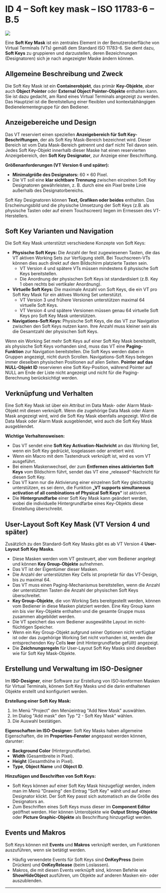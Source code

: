# ID 4 – Soft key mask – ISO 11783-6 – B.5



![](https://user-images.githubusercontent.com/69573151/94337388-52837b00-ffea-11ea-996a-0752344ebacd.png)



Eine **Soft Key Mask** ist ein zentrales Element in der Benutzeroberfläche von Virtual Terminals (VTs) gemäß dem Standard ISO 11783-6. Sie dient dazu, **Soft Keys** zu gruppieren und darzustellen, deren Bezeichnungen (Designatoren) sich je nach angezeigter Maske ändern können.

## Allgemeine Beschreibung und Zweck

Die Soft Key Mask ist ein **Containerobjekt**, das primär **Key-Objekte**, aber auch **Object Pointer** oder **External Object Pointer-Objekte** enthalten kann. Sie ist dazu gedacht, am Rand eines Virtual Terminals angezeigt zu werden. Das Hauptziel ist die Bereitstellung einer flexiblen und kontextabhängigen Bedienelementegruppe für den Bediener.

## Anzeigebereiche und Design

Das VT reserviert einen speziellen **Anzeigebereich für Soft Key-Beschriftungen**, der als Soft Key Mask-Bereich bezeichnet wird. Dieser Bereich ist vom Data Mask-Bereich getrennt und darf nicht Teil davon sein. Jedes Soft Key-Objekt innerhalb dieser Maske hat einen reservierten Anzeigebereich, den **Soft Key Designator**, zur Anzeige einer Beschriftung.

**Größenanforderungen (VT Version 6 und später):**
*   **Minimalgröße des Designators:** 60 × 60 Pixel.
*   Die VT soll eine **klar sichtbare Trennung** zwischen einzelnen Soft Key Designatoren gewährleisten, z. B. durch eine ein Pixel breite Linie außerhalb des Designatorbereichs.

Soft Key Designatoren können **Text, Grafiken oder beides** enthalten. Das Erscheinungsbild und die physische Umsetzung der Soft Keys (z.B. als physische Tasten oder auf einem Touchscreen) liegen im Ermessen des VT-Herstellers.

## Soft Key Varianten und Navigation

Die Soft Key Mask unterstützt verschiedene Konzepte von Soft Keys:
*   **Physische Soft Keys:** Die Anzahl der fest zugewiesenen Tasten, die das VT aktiven Working Sets zur Verfügung stellt. Bei Touchscreen-VTs können dies auch direkt auf dem Bildschirm platzierte Tasten sein.
    *   VT Version 4 und spätere VTs müssen mindestens 6 physische Soft Keys bereitstellen.
    *   Die Anordnung der physischen Soft Keys ist standardisiert (z.B. Key 1 oben rechts bei vertikaler Anordnung).
*   **Virtuelle Soft Keys:** Die maximale Anzahl von Soft Keys, die ein VT pro Soft Key Mask für ein aktives Working Set unterstützt.
    *   VT Version 3 und frühere Versionen unterstützen maximal 64 virtuelle Soft Keys.
    *   VT Version 4 und spätere Versionen müssen genau 64 virtuelle Soft Keys pro Soft Key Mask unterstützen.
*   **Navigations-Soft Keys:** Physische Soft Keys, die das VT zur Navigation zwischen den Soft Keys nutzen kann. Ihre Anzahl muss kleiner sein als die Gesamtzahl der physischen Soft Keys.

Wenn ein Working Set mehr Soft Keys auf einer Soft Key Mask bereitstellt, als physische Soft Keys vorhanden sind, muss das VT eine **Paging-Funktion** zur Navigation bereitstellen. Die Soft Keys werden dabei in Gruppen angezeigt, nicht durch Scrollen. Navigations-Soft Keys belegen immer dieselben physischen Positionen auf allen Seiten. **Pointer auf das NULL-Objekt ID** reservieren eine Soft Key-Position, während Pointer auf NULL am Ende der Liste nicht angezeigt und nicht für die Paging-Berechnung berücksichtigt werden.

## Verknüpfung und Verhalten

Eine Soft Key Mask ist über ein Attribut im Data Mask- oder Alarm Mask-Objekt mit diesen verknüpft. Wenn die zugehörige Data Mask oder Alarm Mask angezeigt wird, wird die Soft Key Mask ebenfalls angezeigt. Wird die Data Mask oder Alarm Mask ausgeblendet, wird auch die Soft Key Mask ausgeblendet.

**Wichtige Verhaltensweisen:**
*   Das VT sendet eine **Soft Key Activation-Nachricht** an das Working Set, wenn ein Soft Key gedrückt, losgelassen oder arretiert wird.
*   Wenn ein Macro mit dem Tastendruck verknüpft ist, wird es vom VT ausgeführt.
*   Bei einem Maskenwechsel, der zum **Entfernen eines aktivierten Soft Keys** vom Bildschirm führt, sendet das VT eine „released“-Nachricht für diesen Soft Key.
*   Das VT kann nur die Aktivierung einer einzelnen Soft Key gleichzeitig unterstützen, es sei denn, die Funktion **„VT supports simultaneous activation of all combinations of Physical Soft Keys“** ist aktiviert.
*   Die **Hintergrundfarbe** einer Soft Key Mask kann geändert werden, wobei die individuelle Hintergrundfarbe eines Key-Objekts diese Einstellung überschreibt.

## User-Layout Soft Key Mask (VT Version 4 und später)

Zusätzlich zu den Standard-Soft Key Masks gibt es ab VT Version 4 **User-Layout Soft Key Masks**.
*   Diese Masken werden vom VT gesteuert, aber vom Bediener angelegt und können **Key Group-Objekte** aufnehmen.
*   Das VT ist der Eigentümer dieser Masken.
*   Die Anzahl der unterstützten Key Cells ist proprietär für das VT-Design, bis zu maximal 64.
*   Das VT muss einen Paging-Mechanismus bereitstellen, wenn die Anzahl der unterstützten Tasten die Anzahl der physischen Soft Keys überschreitet.
*   **Key Group-Objekte**, die von Working Sets bereitgestellt werden, können vom Bediener in diese Masken platziert werden. Eine Key Group kann ein bis vier Key-Objekte enthalten und die gesamte Gruppe muss zusammen abgebildet werden.
*   Die VT speichert das vom Bediener ausgewählte Layout im nicht-flüchtigen Speicher.
*   Wenn ein Key Group-Objekt aufgrund seiner Optionen nicht verfügbar ist oder das zugehörige Working Set nicht vorhanden ist, werden die entsprechenden Key Cells **leer** (mit Hintergrundfarbe gefüllt) angezeigt.
*   Die **Zeichnungsregeln** für User-Layout Soft Key Masks sind dieselben wie für Soft Key Mask-Objekte.

## Erstellung und Verwaltung im ISO-Designer

Im **ISO-Designer**, einer Software zur Erstellung von ISO-konformen Masken für Virtual Terminals, können Soft Key Masks und die darin enthaltenen Objekte erstellt und konfiguriert werden.

**Erstellung einer Soft Key Mask:**
1.  Im Menü "Project" den Menüeintrag "Add New Mask" auswählen.
2.  Im Dialog "Add mask" den Typ "2 - Soft Key Mask" wählen.
3.  Die Auswahl bestätigen.

**Eigenschaften im ISO-Designer:**
Soft Key Masks haben allgemeine Eigenschaften, die im **Properties-Fenster** angepasst werden können, darunter:
*   **Background Color** (Hintergrundfarbe).
*   **Width** (Gesamtbreite in Pixel).
*   **Height** (Gesamthöhe in Pixel).
*   **Type**, **Object Name** und **Object ID**.

**Hinzufügen und Beschriften von Soft Keys:**
*   Soft Keys können auf einer Soft Key Mask hinzugefügt werden, indem man im Menü "Drawing" den Eintrag "Soft Key" wählt und auf einen Designator klickt. Der Soft Key passt sich automatisch an die Größe des Designators an.
*   Zum Beschriften eines Soft Keys muss dieser im **Component Editor** geöffnet werden. Hier können Unterobjekte wie **Output String-Objekte** oder **Picture Graphic-Objekte** als Beschriftung hinzugefügt werden.

## Events und Makros

Soft Keys können mit **Events** und **Makros** verknüpft werden, um Funktionen auszuführen, wenn sie betätigt werden.
*   Häufig verwendete Events für Soft Keys sind **OnKeyPress** (beim Drücken) und **OnKeyRelease** (beim Loslassen).
*   Makros, die mit diesen Events verknüpft sind, können Befehle wie **ShowHideObject** ausführen, um Objekte auf anderen Masken ein- oder auszublenden.

---
